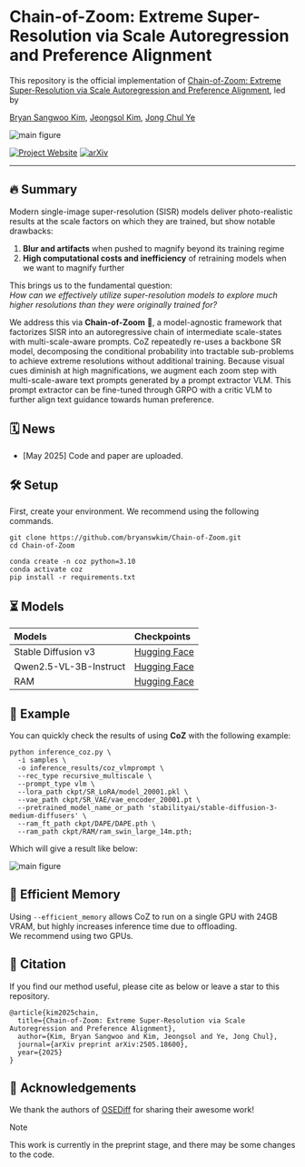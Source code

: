 # Chain-of-Zoom: Extreme Super-Resolution via Scale Autoregression and Preference Alignment

This repository is the official implementation of [Chain-of-Zoom: Extreme Super-Resolution via Scale Autoregression and Preference Alignment](https://arxiv.org/abs/2505.18600), led by

[Bryan Sangwoo Kim](https://scholar.google.com/citations?user=ndWU-84AAAAJ&hl=en), [Jeongsol Kim](https://jeongsol.dev/), [Jong Chul Ye](https://bispl.weebly.com/professor.html)

![main figure](assets/teaser.jpg)

[![Project Website](https://img.shields.io/badge/Project-Website-blue)](https://bryanswkim.github.io/chain-of-zoom/)
[![arXiv](https://img.shields.io/badge/arXiv-2505.18600-b31b1b.svg)](https://arxiv.org/abs/2505.18600)

---
## 🔥 Summary

Modern single-image super-resolution (SISR) models deliver photo-realistic results at the scale factors on which they are trained, but show notable drawbacks:

1. **Blur and artifacts** when pushed to magnify beyond its training regime
2. **High computational costs and inefficiency** of retraining models when we want to magnify further

This brings us to the fundamental question: \
_How can we effectively utilize super-resolution models to explore much higher resolutions than they were originally trained for?_

We address this via **Chain-of-Zoom** 🔎, a model-agnostic framework that factorizes SISR into an autoregressive chain of intermediate scale-states with multi-scale-aware prompts.
CoZ repeatedly re-uses a backbone SR model, decomposing the conditional probability into tractable sub-problems to achieve extreme resolutions without additional training.
Because visual cues diminish at high magnifications, we augment each zoom step with multi-scale-aware text prompts generated by a prompt extractor VLM.
This prompt extractor can be fine-tuned through GRPO with a critic VLM to further align text guidance towards human preference.

## 🗓 ️News
- [May 2025] Code and paper are uploaded.

## 🛠️ Setup
First, create your environment. We recommend using the following commands. 

```
git clone https://github.com/bryanswkim/Chain-of-Zoom.git
cd Chain-of-Zoom

conda create -n coz python=3.10
conda activate coz
pip install -r requirements.txt
```

## ⏳ Models

|Models|Checkpoints|
|:---------|:--------|
|Stable Diffusion v3|[Hugging Face](https://huggingface.co/stabilityai/stable-diffusion-3-medium)
|Qwen2.5-VL-3B-Instruct|[Hugging Face](https://huggingface.co/Qwen/Qwen2.5-VL-3B-Instruct)
|RAM|[Hugging Face](https://huggingface.co/spaces/xinyu1205/recognize-anything/blob/main/ram_swin_large_14m.pth)

## 🌄 Example
You can quickly check the results of using **CoZ** with the following example:
```
python inference_coz.py \
  -i samples \
  -o inference_results/coz_vlmprompt \
  --rec_type recursive_multiscale \
  --prompt_type vlm \
  --lora_path ckpt/SR_LoRA/model_20001.pkl \
  --vae_path ckpt/SR_VAE/vae_encoder_20001.pt \
  --pretrained_model_name_or_path 'stabilityai/stable-diffusion-3-medium-diffusers' \
  --ram_ft_path ckpt/DAPE/DAPE.pth \
  --ram_path ckpt/RAM/ram_swin_large_14m.pth;
```
Which will give a result like below:

![main figure](assets/example_result.png)

## 🔬 Efficient Memory
Using ```--efficient_memory``` allows CoZ to run on a single GPU with 24GB VRAM, but highly increases inference time due to offloading. \
We recommend using two GPUs.

## 📝 Citation
If you find our method useful, please cite as below or leave a star to this repository.

```
@article{kim2025chain,
  title={Chain-of-Zoom: Extreme Super-Resolution via Scale Autoregression and Preference Alignment},
  author={Kim, Bryan Sangwoo and Kim, Jeongsol and Ye, Jong Chul},
  journal={arXiv preprint arXiv:2505.18600},
  year={2025}
}
```

## 🤗 Acknowledgements
We thank the authors of [OSEDiff](https://github.com/cswry/OSEDiff) for sharing their awesome work!

> [!note]
> This work is currently in the preprint stage, and there may be some changes to the code.
